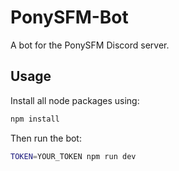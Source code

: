 # PonySFM-Bot

A bot for the PonySFM Discord server.

## Usage

Install all node packages using:
```bash
npm install
```

Then run the bot:
```bash
TOKEN=YOUR_TOKEN npm run dev
```
